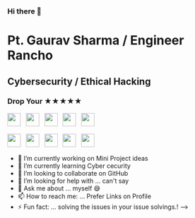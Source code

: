 ### Hi there 👋
# Pt. Gaurav Sharma / Engineer Rancho
## Cybersecurity / Ethical Hacking
### Drop Your ★★★★★


[<img src="https://img.shields.io/badge/LinkedIn-Connect-blue?style=for-the-badge" height="30"/>](https://www.linkedin.com/in/pt-gaurav-sharma) &nbsp;
[<img src="https://img.shields.io/badge/Instagram-Follow-orange?style=for-the-badge" height="30"/>](https://www.instagram.com/gauravpandit_4ever) &nbsp;
[<img src="https://img.shields.io/badge/Snapchat-Add-yellow?style=for-the-badge" height="30"/>](http://www.snapchat.com/add/gauravpandit_1) &nbsp;
[<img src="https://img.shields.io/badge/WhatsApp-Chat-brightgreen?style=for-the-badge" height="30"/>](https://wa.me/+15623997104) &nbsp;
[<img src="https://img.shields.io/badge/Email-Contact-red?style=for-the-badge" height="30"/>](mailto:2gauravpandit@gmail.com)

[<img src="https://img.icons8.com/color/48/000000/linkedin.png" height="30"/>](https://www.linkedin.com/in/pt-gaurav-sharma) &nbsp;
[<img src="https://img.icons8.com/color/48/000000/instagram-new.png" height="30"/>](https://www.instagram.com/gauravpandit_4ever) &nbsp;
[<img src="https://img.icons8.com/color/48/000000/snapchat.png" height="30"/>](http://www.snapchat.com/add/gauravpandit_1) &nbsp;
[<img src="https://img.icons8.com/color/48/000000/whatsapp.png" height="30"/>](https://wa.me/+15623997104) &nbsp;
[<img src="https://img.icons8.com/color/48/000000/email.png" height="30"/>](mailto:2gauravpandit@gmail.com)


- 🔭 I’m currently working on Mini Project ideas 
- 🌱 I’m currently learning Cyber cecurity 
- 👯 I’m looking to collaborate on GitHub
- 🤔 I’m looking for help with ... can't say 
- 💬 Ask me about ... myself 😅
- 📫 How to reach me: ... Prefer Links on Profile
- ⚡ Fun fact: ... solving the issues in your issue solvings.!
-->

